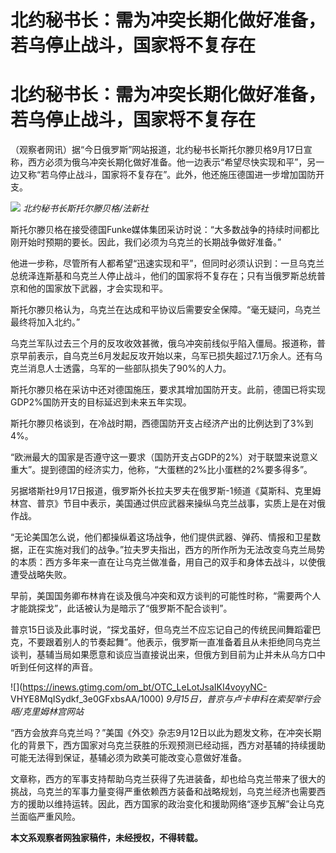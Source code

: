 # 北约秘书长：需为冲突长期化做好准备，若乌停止战斗，国家将不复存在

# 北约秘书长：需为冲突长期化做好准备，若乌停止战斗，国家将不复存在

（观察者网讯）据“今日俄罗斯”网站报道，北约秘书长斯托尔滕贝格9月17日宣称，西方必须为俄乌冲突长期化做好准备。他一边表示“希望尽快实现和平”，另一边又称“若乌停止战斗，国家将不复存在”。此外，他还施压德国进一步增加国防开支。

![](https://inews.gtimg.com/om_bt/OuoW6H-dgjfmobgRPmhWaZ32S-TrUQjRQo59dt2khHRYkAA/1000)
_北约秘书长斯托尔滕贝格/法新社_

斯托尔滕贝格在接受德国Funke媒体集团采访时说：“大多数战争的持续时间都比刚开始时预期的要长。因此，我们必须为乌克兰的长期战争做好准备。”

他进一步称，尽管所有人都希望“迅速实现和平”，但同时必须认识到：一旦乌克兰总统泽连斯基和乌克兰人停止战斗，他们的国家将不复存在；只有当俄罗斯总统普京和他的国家放下武器，才会实现和平。

斯托尔滕贝格认为，乌克兰在达成和平协议后需要安全保障。“毫无疑问，乌克兰最终将加入北约。”

乌克兰军队过去三个月的反攻收效甚微，俄乌冲突前线似乎陷入僵局。报道称，普京早前表示，自乌克兰6月发起反攻开始以来，乌军已损失超过7.1万余人。还有乌克兰消息人士透露，乌军的一些部队损失了90%的人力。

斯托尔滕贝格在采访中还对德国施压，要求其增加国防开支。此前，德国已将实现GDP2%国防开支的目标延迟到未来五年实现。

斯托尔滕贝格谈到，在冷战时期，西德国防开支占经济产出的比例达到了3%到4%。

“欧洲最大的国家是否遵守这一要求（国防开支占GDP的2%）对于联盟来说意义重大”。提到德国的经济实力，他称，“大蛋糕的2%比小蛋糕的2%要多得多”。

另据塔斯社9月17日报道，俄罗斯外长拉夫罗夫在俄罗斯-1频道《莫斯科、克里姆林宫、普京》节目中表示，美国通过供应武器来操纵乌克兰战事，实质上是在对俄作战。

“无论美国怎么说，他们都操纵着这场战争，他们提供武器、弹药、情报和卫星数据，正在实施对我们的战争。”拉夫罗夫指出，西方的所作所为无法改变乌克兰局势的本质：西方多年来一直在让乌克兰做准备，用自己的双手和身体去战斗，以使俄遭受战略失败。

早前，美国国务卿布林肯在谈及俄乌冲突和双方谈判的可能性时称，“需要两个人才能跳探戈”，此话被认为是暗示了“俄罗斯不配合谈判”。

普京15日谈及此事时说，“探戈虽好，但乌克兰不应忘记自己的传统民间舞蹈霍巴克，不要跟着别人的节奏起舞”。他表示，俄罗斯一直准备着且从未拒绝同乌克兰谈判，基辅当局如果愿意和谈应当直接说出来，但俄方到目前为止并未从乌方口中听到任何这样的声音。

![](https://inews.gtimg.com/om_bt/OTC_LeLotJsaIKI4voyyNC-
VHYE8MqISydkf_3e0GFxbsAA/1000) _9月15日，普京与卢卡申科在索契举行会晤/克里姆林宫网站_

“西方会放弃乌克兰吗？”美国《外交》杂志9月12日以此为题发文称，在冲突长期化的背景下，西方国家对乌克兰获胜的乐观预测已经动摇，西方对基辅的持续援助可能无法得到保证，基辅必须为欧美可能改变心意做好准备。

文章称，西方的军事支持帮助乌克兰获得了先进装备，却也给乌克兰带来了很大的挑战，乌克兰的军事力量变得严重依赖西方装备和战略规划，乌克兰经济也需要西方的援助以维持运转。因此，西方国家的政治变化和援助网络“逐步瓦解”会让乌克兰面临严重风险。

**本文系观察者网独家稿件，未经授权，不得转载。**

